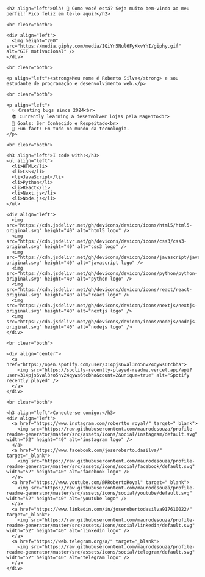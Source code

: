 <HTML>
    <br clear="both">  

    <h2 align="left">Olá! 👋 Como você está? Seja muito bem-vindo ao meu perfil! Fico feliz em tê-lo aqui!</h2>  
    
    <br clear="both">  
    
    <div align="left">  
      <img height="200" src="https://media.giphy.com/media/IQiYn5Nul6FyKkvYhI/giphy.gif" alt="GIF motivacional" />  
    </div>  
    
    <br clear="both">  
    
    <p align="left"><strong>Meu nome é Roberto Silva</strong> e sou estudante de programação e desenvolvimento web.</p>  
    
    <br clear="both">  
    
    <p align="left">  
      ✨ Creating bugs since 2024<br>  
      📚 Currently learning a desenvolver lojas pela Magento<br>  
      🎯 Goals: Ser Conhecido e Respeitado<br>  
      🎲 Fun fact: Em tudo no mundo da tecnologia.  
    </p>  
    
    <br clear="both">  
    
    <h3 align="left">I code with:</h3>  
    <ul align="left">  
      <li>HTML</li>  
      <li>CSS</li>  
      <li>JavaScript</li>  
      <li>Python</li>  
      <li>React</li>  
      <li>Next.js</li>  
      <li>Node.js</li>  
    </ul>  
    
    <div align="left">  
      <img src="https://cdn.jsdelivr.net/gh/devicons/devicon/icons/html5/html5-original.svg" height="40" alt="html5 logo" />  
      <img src="https://cdn.jsdelivr.net/gh/devicons/devicon/icons/css3/css3-original.svg" height="40" alt="css3 logo" />  
      <img src="https://cdn.jsdelivr.net/gh/devicons/devicon/icons/javascript/javascript-original.svg" height="40" alt="javascript logo" />  
      <img src="https://cdn.jsdelivr.net/gh/devicons/devicon/icons/python/python-original.svg" height="40" alt="python logo" />  
      <img src="https://cdn.jsdelivr.net/gh/devicons/devicon/icons/react/react-original.svg" height="40" alt="react logo" />  
      <img src="https://cdn.jsdelivr.net/gh/devicons/devicon/icons/nextjs/nextjs-original.svg" height="40" alt="nextjs logo" />  
      <img src="https://cdn.jsdelivr.net/gh/devicons/devicon/icons/nodejs/nodejs-original.svg" height="40" alt="nodejs logo" />  
    </div>  
    
    <br clear="both">  
    
    <div align="center">  
      <a href="https://open.spotify.com/user/314pjs6val3ro5nv24qyws6tcbha">  
        <img src="https://spotify-recently-played-readme.vercel.app/api?user=314pjs6val3ro5nv24qyws6tcbha&count=2&unique=true" alt="Spotify recently played" />  
      </a>  
    </div>  
    
    <br clear="both">  
    
    <h3 align="left">Conecte-se comigo:</h3>  
    <div align="left">  
      <a href="https://www.instagram.com/robertto_royal/" target="_blank">  
        <img src="https://raw.githubusercontent.com/maurodesouza/profile-readme-generator/master/src/assets/icons/social/instagram/default.svg" width="52" height="40" alt="instagram logo" />  
      </a>  
      <a href="https://www.facebook.com/joseroberto.dasilva/" target="_blank">  
        <img src="https://raw.githubusercontent.com/maurodesouza/profile-readme-generator/master/src/assets/icons/social/facebook/default.svg" width="52" height="40" alt="facebook logo" />  
      </a>  
      <a href="https://www.youtube.com/@RRobertoRoyal" target="_blank">  
        <img src="https://raw.githubusercontent.com/maurodesouza/profile-readme-generator/master/src/assets/icons/social/youtube/default.svg" width="52" height="40" alt="youtube logo" />  
      </a>  
      <a href="https://www.linkedin.com/in/joserobertodasilva917610022/" target="_blank">  
        <img src="https://raw.githubusercontent.com/maurodesouza/profile-readme-generator/master/src/assets/icons/social/linkedin/default.svg" width="52" height="40" alt="linkedin logo" />  
      </a>  
      <a href="https://web.telegram.org/a/" target="_blank">  
        <img src="https://raw.githubusercontent.com/maurodesouza/profile-readme-generator/master/src/assets/icons/social/telegram/default.svg" width="52" height="40" alt="telegram logo" />  
      </a>  
    </div>
</HTML>
